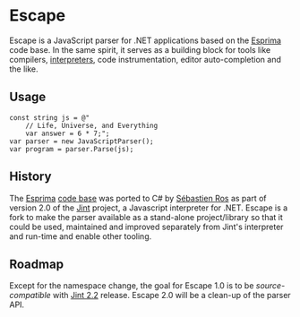 ﻿# Escape

Escape is a JavaScript parser for .NET applications based on the [Esprima](http://esprima.org/) code base. In the same spirit, it serves as a building block for tools like compilers, [interpreters](https://github.com/sebastienros/jint), code instrumentation, editor auto-completion and the like.

## Usage

    
    const string js = @"
        // Life, Universe, and Everything
        var answer = 6 * 7;";
    var parser = new JavaScriptParser();
    var program = parser.Parse(js);

## History

The [Esprima](http://esprima.org/) [code base](https://github.com/ariya/esprima/blob/master/esprima.js) was ported to C# by [Sébastien Ros](http://about.me/sebastienros) as part of version 2.0 of the [Jint](https://github.com/sebastienros/jint) project, a Javascript interpreter for .NET. Escape is a fork to make the parser available as a stand-alone project/library so that it could be used, maintained and improved separately from Jint's interpreter and run-time and enable other tooling.

## Roadmap

Except for the namespace change, the goal for Escape 1.0 is to be *source-compatible* with [Jint 2.2](https://www.nuget.org/packages/Jint/2.2.0) release. Escape 2.0 will be a clean-up of the parser API.
